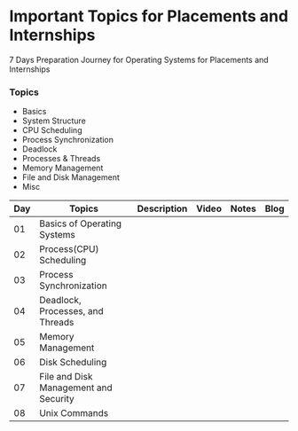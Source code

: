 # Important Topics for Placements and Internships

7 Days Preparation Journey for Operating Systems for Placements and Internships

### Topics 

- Basics
- System Structure
- CPU Scheduling
- Process Synchronization
- Deadlock
- Processes & Threads
- Memory Management
- File and Disk Management
- Misc

| Day | Topics | Description | Video | Notes | Blog |
| -----|-------|-----------|--------|-------|----| 
| 01 | Basics of Operating Systems | 
| 02 | Process(CPU) Scheduling |
| 03 | Process Synchronization |
| 04 | Deadlock, Processes, and Threads |
| 05 | Memory Management |
| 06 | Disk Scheduling |
| 07 | File and Disk Management and Security |
| 08 | Unix Commands |
